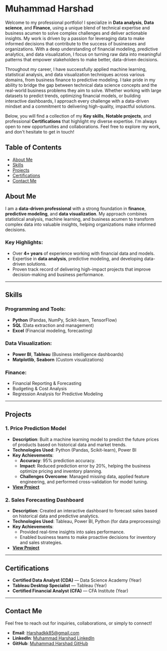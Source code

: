 # Muhammad Harshad #
Welcome to my professional portfolio! I specialize in **Data analysis**, **Data science**, and **Finance**, using a unique blend of technical expertise and business acumen to solve complex challenges and deliver actionable insights. My work is driven by a passion for leveraging data to make informed decisions that contribute to the success of businesses and organizations. With a deep understanding of financial modeling, predictive analytics, and data visualization, I focus on turning raw data into meaningful patterns that empower stakeholders to make better, data-driven decisions.

Throughout my career, I have successfully applied machine learning, statistical analysis, and data visualization techniques across various domains, from business finance to predictive modeling. I take pride in my ability to bridge the gap between technical data science concepts and the real-world business problems they aim to solve. Whether working with large datasets to predict trends, optimizing financial models, or building interactive dashboards, I approach every challenge with a data-driven mindset and a commitment to delivering high-quality, impactful solutions.

Below, you will find a collection of my **Key skills**, **Notable projects**, and professional **Certifications** that highlight my diverse expertise. I'm always open to new opportunities and collaborations. Feel free to explore my work, and don't hesitate to get in touch!


## Table of Contents
- [About Me](#about-me)
- [Skills](#skills)
- [Projects](#projects)
- [Certifications](#certifications)
- [Contact Me](#contact-me)

## About Me

I am a **data-driven professional** with a strong foundation in **finance**, **predictive modeling**, and **data visualization**. My approach combines statistical analysis, machine learning, and business acumen to transform complex data into valuable insights, helping organizations make informed decisions.

### Key Highlights:
- Over **4+ years** of experience working with financial data and models.
- Expertise in **data analysis**, predictive modeling, and developing data-driven solutions.
- Proven track record of delivering high-impact projects that improve decision-making and business performance.

---

## Skills

### **Programming and Tools:**
- **Python** (Pandas, NumPy, Scikit-learn, TensorFlow)
- **SQL** (Data extraction and management)
- **Excel** (Financial modeling, forecasting)

### **Data Visualization:**
- **Power BI**, **Tableau** (Business intelligence dashboards)
- **Matplotlib**, **Seaborn** (Custom visualizations)

### **Finance:**
- Financial Reporting & Forecasting
- Budgeting & Cost Analysis
- Regression Analysis for Predictive Modeling

---

## Projects

### 1. **Price Prediction Model**
- **Description**: Built a machine learning model to predict the future prices of products based on historical data and market trends.
- **Technologies Used**: Python (Pandas, Scikit-learn), Power BI
- **Key Achievements**:
  - **Accuracy**: 95% prediction accuracy.
  - **Impact**: Reduced prediction error by 20%, helping the business optimize pricing and inventory planning.
  - **Challenges Overcome**: Managed missing data, applied feature engineering, and performed cross-validation for model tuning.
- **[View Project](link-to-project-folder)**

### 2. **Sales Forecasting Dashboard**
- **Description**: Created an interactive dashboard to forecast sales based on historical data and predictive analytics.
- **Technologies Used**: Tableau, Power BI, Python (for data preprocessing)
- **Key Achievements**:
  - Provided real-time insights into sales performance.
  - Enabled business teams to make proactive decisions for inventory and sales strategies.
- **[View Project](link-to-project-folder)**

---

## Certifications

- **Certified Data Analyst (CDA)** — Data Science Academy (Year)
- **Tableau Desktop Specialist** — Tableau (Year)
- **Certified Financial Analyst (CFA)** — CFA Institute (Year)

---

## Contact Me

Feel free to reach out for inquiries, collaborations, or simply to connect!

- **Email**: [Harshadkk85@gmail.com](mailto:Harshadkk85@gmail.com)
- **LinkedIn**: [Muhammad Harshad LinkedIn](https://www.LinkedIn.com/in/Muhammad-Harshad)
- **GitHub**: [Muhammad Harshad GitHub](https://github.com/Harshadkk22)
